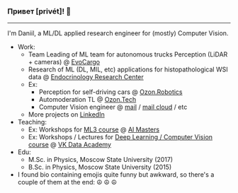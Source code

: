 ### Привет [privét]! 👋
---

I'm Daniil, a ML/DL applied research engineer for (mostly) Computer Vision.

* Work:
  * Team Leading of ML team for autonomous trucks Perception (LiDAR + cameras) @ [EvoCargo](https://evocargo.com/en/)
  * Research of ML (DL, MIL, etc) applications for histopathological WSI data @ [Endocrinology Research Center](https://www.endocrincentr.ru/departments/mezhinstitutskie-podrazdeleniya/otdel-fundamentalnoy-patomorfologii)
  * Ex: 
    * Perception for self-driving cars @ [Ozon.Robotics](https://ozon.dev/)
    * Automoderation TL @ [Ozon.Tech](https://ozon.dev/)
    * Computer Vision engineer @ [mail](https://mail.ru/) / [mail cloud](https://cloud.mail.ru) / etc
  * More projects on [LinkedIn](https://www.linkedin.com/in/lysukhin/)
* Teaching:
  * Ex: Workshops for [ML3 course](https://github.com/lysukhin/ai-masters-ml3-seminars) @ [AI Masters](https://aimasters.ru/ml3)
  * Ex: Workshops / Lectures for [Deep Learning / Computer Vision course](https://github.com/lysukhin/vk-academy-dl-cv) @ [VK Data Academy](https://data.vk.company/)
* Edu:
  * M.Sc. in Physics, Moscow State University (2017)
  * B.Sc. in Physics, Moscow State University (2015) 
* I found bio containing emojis quite funny but awkward, so there's a couple of them at the end: ☮️ ☮️ ☮️
